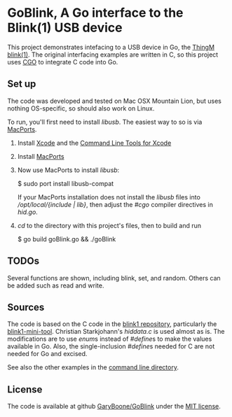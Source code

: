 GoBlink, A Go interface to the Blink(1) USB device
=======

This project demonstrates intefacing to a USB device in Go, the [ThingM blink(1)](http://thingm.com/products/blink-1.html). The original interfacing examples are written in C, so this project uses [CGO](http://golang.org/cmd/cgo/) to integrate C code into Go.

## Set up ##

The code was developed and tested on Mac OSX Mountain Lion, but uses nothing OS-specific, so should also work on Linux. 

To run, you'll first need to install *libusb*. The easiest way to so is via [MacPorts](https://www.macports.org).

1. Install [Xcode](https://developer.apple.com/xcode/) and the [Command Line Tools for Xcode](https://developer.apple.com/downloads/index.action)
2. Install [MacPorts](https://www.macports.org/install.php)
3. Now use MacPorts to install *libusb*:

	$ sudo port install libusb-compat
	
	If your MacPorts installation does not install the *libusb* files into */opt/local/{include | lib}*, then adjust the *#cgo* compiler directives in *hid.go*. 

4. *cd* to the directory with this project's files, then to build and run

	$ go build goBlink.go && ./goBlink


## TODOs ##

Several functions are shown, including blink, set, and random. Others can be added such as read and write.


## Sources ##
The code is based on the C code in the [blink1 repository](https://github.com/todbot/blink1), particularly the [blink1-mini-tool](https://github.com/todbot/blink1/tree/master/commandline/blink1-mini-tool). Christian Starkjohann's *hiddata.c* is used almost as is. The modifications are to use *enum*s instead of *#define*s to make the values available in Go. Also, the single-inclusion *#define*s needed for C are not needed for Go and excised.

See also the other examples in the [command line directory](https://github.com/todbot/blink1/tree/master/commandline). 
 

## License ##
The code is available at github [GaryBoone/GoBlink](https://github.com/GaryBoone/GoBlink) under the [MIT license](http://opensource.org/licenses/mit-license.php).



